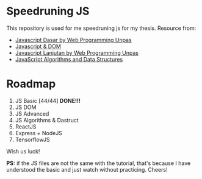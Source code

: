 # Speedruning JS

This repository is used for me speedruning js for my thesis. Resource from:

- [Javascript Dasar by Web Programming Unpas](https://www.youtube.com/watch?v=RUTV_5m4VeI&list=PLFIM0718LjIWXagluzROrA-iBY9eeUt4w&ab_channel=WebProgrammingUNPAS)
- [Javascript & DOM](https://www.youtube.com/watch?v=aT60R1cySLM&list=PLFIM0718LjIWB3YRoQbQh82ZewAGtE2-3&ab_channel=WebProgrammingUNPAS)
- [Javascript Lanjutan by Web Programming Unpas](https://www.youtube.com/watch?v=RwT41El778A&list=PLFIM0718LjIUGpY8wmE41W7rTJo_3Y46-&ab_channel=WebProgrammingUNPAS)
- [JavaScript Algorithms and Data Structures](https://www.youtube.com/watch?v=FYKmFJhWPNY&list=PLFIM0718LjIVjukchrw6BM8i-CrAH-4oY&ab_channel=WebProgrammingUNPAS)

# Roadmap

1. JS Basic [44/44] **DONE!!!**
2. JS DOM
3. JS Advanced
4. JS Algorithms & Dastruct
5. ReactJS
6. Express + NodeJS
7. TensorflowJS

Wish us luck!

**PS:** if the JS files are not the same with the tutorial, that's because I have understood the basic and just watch without practicing. Cheers!